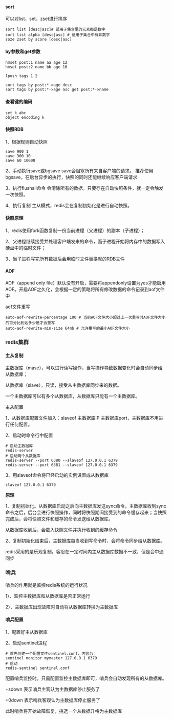 #### sort

可以对list，set，zset进行排序

```shell
sort list [desc|asc]# 适用于集合里的元素都是数字
sort list alpha [desc|asc] # 适用于集合中有非数字
soze zset by score [desc|asc]
```

#### by参数和get参数

```shell
hmset post:1 name aa age 12
hmset post:2 name bb age 10

lpush tags 1 2

sort tags by post:*->age desc
sort tags by post:*->age asc get post:*->name
```

#### 查看键的编码

```shell
set k abc
object encoding k
```

#### 快照RDB

1、根据规则自动快照

```shell
save 900 1
save 300 10
save 60 10000
```

2、手动执行save或bgsave
save会阻塞所有来自客户端的请求。
推荐使用bgsave，在后台异步的执行，快照的同时还能继续响应客户端请求

3、执行flushall命令
会清除所有的数据。只要存在自动快照条件，就一定会触发一次快照。

4、执行复制
主从模式，redis会在复制初始化是进行自动快照。

#### 快照原理

1、redis使用fork函数复制一份当前进程（父进程）的副本（子进程）；

2、父进程继续接受并处理客户端发来的命令，而子进程开始将内存中的数据写入硬盘中的临时文件；

3、当子进程写完所有数据后会用临时文件替换就的RDB文件



#### AOF

AOF（append only file）默认没有开启，需要将appendonly设置为yes才能启用AOF。开启AOF之久化，会根据一定的策略将所有修改数据的命令记录到aof文件中

aof文件重写

```shell
auto-aof-rewrite-percentage 100 # 当前AOF文件大小超过上一次重写时AOF文件大小的百分比到达多少是才会重写
auto-aof-rewrite-min-size 64mb # 允许重写的最小AOF文件大小
```



### redis集群

#### 主从复制

主数据库（mase），可以进行读写操作，当写操作导致数据变化时会自动同步给从数据库；

从数据库（slave），只读，接受从主数据库同步来的数据。

一个主数据库可以有多个从数据库，从数据库只能有一个主数据库。

主从配置

1、从数据库配置文件加入：slaveof 主数据库IP 主数据库port，主数据库不用进行任何配置。

2、启动时命令行中配置

```shell
# 启动主数据库
redis-server
# 启动两个从数据库
redis-server --port 6380 --slaveof 127.0.0.1 6379
redis-server --port 6381 --slaveof 127.0.0.1 6379
```

3、用slaveof命令将已经启动的实例设置成从数据库

```shell
slaveof 127.0.0.1 6379
```

**原理**

1、复制初始化。从数据库启动之后向主数据库发送sync命令，主数据库收到sync命令之后，后台会进行快照操作，同时将快照期间接受到的命令缓存起来；当快照完成后，会将快照文件和缓存的命令发送给从数据库。

从数据库收到后，会载入快照文件并执行收到的缓存命令

2、复制初始化结束后，主数据库每当收到写命令时，会将命令同步给从数据库。

redis采用的是乐观复制，容忍在一定时间内主从数据库数据不一致，但是会中通同步

### 哨兵

哨兵的作用就是监控redis系统的运行状况

1）、监控主数据库和从数据库是否正常运行

2）、主数据库出现故障时自动将从数据库转换为主数据库

#### 哨兵配置

1、配置好主从数据库

2、启动sentinel进程

```shell
# 首先创建一个配置文件sentinel.conf，内容为：
sentinel monitor mymaster 127.0.0.1 6379
# 启动
redis-sentinel sentinel.conf
```

配置哨兵监控时，只需配置监控主数据库即可，哨兵会自动发现所有的从数据库。

+sdown 表示哨兵主观认为主数据库停止服务了

+0down 表示哨兵客观认为主数据库停止服务了

此时哨兵将开始故障恢复，挑选一个从数据升格为主数据库